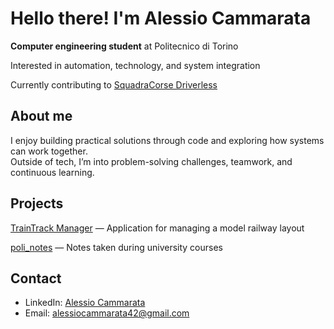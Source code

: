 # Hello there! I'm Alessio Cammarata

**Computer engineering student** at Politecnico di Torino  

Interested in automation, technology, and system integration  

Currently contributing to [SquadraCorse Driverless](https://github.com/squadracorsedriverless)  

## About me

I enjoy building practical solutions through code and exploring how systems can work together.  
Outside of tech, I’m into problem-solving challenges, teamwork, and continuous learning.  

## Projects

[TrainTrack Manager](https://github.com/AlessioCammarata/TrainTrack-Manager) — Application for managing a model railway layout  

[poli_notes](https://github.com/AlessioCammarata/poli_notes) — Notes taken during university courses  

## Contact

- LinkedIn: [Alessio Cammarata](https://linkedin.com/in/alessio-cammarata-44a315303)  
- Email: [alessiocammarata42@gmail.com](mailto:alessiocammarata42@gmail.com)